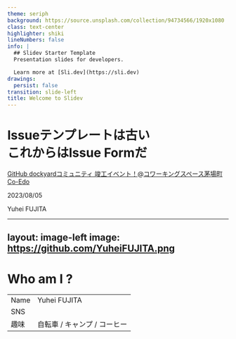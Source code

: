 ```yaml
---
theme: seriph
background: https://source.unsplash.com/collection/94734566/1920x1080
class: text-center
highlighter: shiki
lineNumbers: false
info: |
  ## Slidev Starter Template
  Presentation slides for developers.

  Learn more at [Sli.dev](https://sli.dev)
drawings:
  persist: false
transition: slide-left
title: Welcome to Slidev
---
```


# Issueテンプレートは古い<br>これからはIssue Formだ

[GitHub dockyardコミュニティ 竣工イベント！](https://github-dockyard.connpass.com/event/289714/)@[コワーキングスペース茅場町 Co-Edo](https://blog.coworking.tokyo.jp/p/access.html)


2023/08/05

Yuhei FUJITA

---
layout: image-left
image: https://github.com/YuheiFUJITA.png
---

# Who am I ?

|  |  |
| --- | --- |
| Name | Yuhei FUJITA |
| SNS |  |
| 趣味 | 自転車 / キャンプ / コーヒー |
